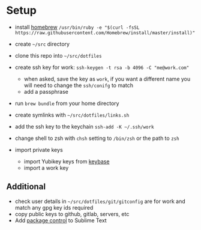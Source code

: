 # Setup

- install [homebrew](https://brew.sh/) `/usr/bin/ruby -e "$(curl -fsSL https://raw.githubusercontent.com/Homebrew/install/master/install)"`
- create `~/src` directory
- clone this repo into `~/src/dotfiles`
- create ssh key for work:
  `ssh-keygen -t rsa -b 4096 -C "me@work.com"`
  - when asked, save the key as `work`, if you want a different name you
  will need to change the `ssh/conifg` to match
  - add a passphrase

- run `brew bundle` from your home directory
- create symlinks with `~/src/dotfiles/links.sh`
- add the ssh key to the keychain `ssh-add -K ~/.ssh/work`
- change shell to zsh with `chsh` setting to `/bin/zsh` or the path to
`zsh`
- import private keys
  - import Yubikey keys from [keybase](https://keybase.io)
  - import a work key

## Additional

- check user details in `~/src/dotfiles/git/gitconfig` are for work and
match any gpg key ids required
- copy public keys to github, gitlab, servers, etc
- Add [package control](https://packagecontrol.io/installation) to Sublime Text
